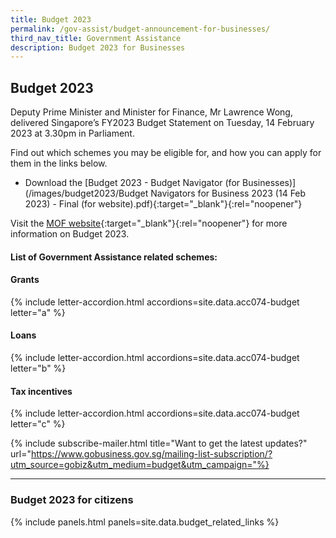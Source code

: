 ```yaml
---
title: Budget 2023
permalink: /gov-assist/budget-announcement-for-businesses/
third_nav_title: Government Assistance
description: Budget 2023 for Businesses
---
```


## Budget 2023

Deputy Prime Minister and Minister for Finance, Mr Lawrence Wong, delivered Singapore’s FY2023 Budget Statement on Tuesday, 14 February 2023 at 3.30pm in Parliament.

Find out which schemes you may be eligible for, and how you can apply for them in the links below.

- Download the [Budget 2023 - Budget Navigator (for Businesses)](/images/budget2023/Budget Navigators for Business 2023 (14 Feb 2023) - Final (for website).pdf){:target="_blank"}{:rel="noopener"} 

Visit the [MOF website](https://www.mof.gov.sg/){:target="_blank"}{:rel="noopener"} for more information on Budget 2023.

#### List of Government Assistance related schemes:

#### Grants

{% include letter-accordion.html accordions=site.data.acc074-budget letter="a" %}

#### Loans

{% include letter-accordion.html accordions=site.data.acc074-budget letter="b" %}

#### Tax incentives

{% include letter-accordion.html accordions=site.data.acc074-budget letter="c" %}


{% include subscribe-mailer.html title="Want to get the latest updates?" url="https://www.gobusiness.gov.sg/mailing-list-subscription/?utm_source=gobiz&utm_medium=budget&utm_campaign="%}


---

### Budget 2023 for citizens

{% include panels.html panels=site.data.budget_related_links %}

<script src="/jquery/jquery.min.js"></script>
<script src="/jquery/bp-menu-new-tab.js"></script>
